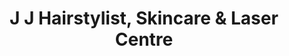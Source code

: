 ---
title: "J J Hairstylist, Skincare & Laser Centre"
url: /etobicoke/j-j-hairstylist-skincare-and-laser-centre/
shop: beauty
---